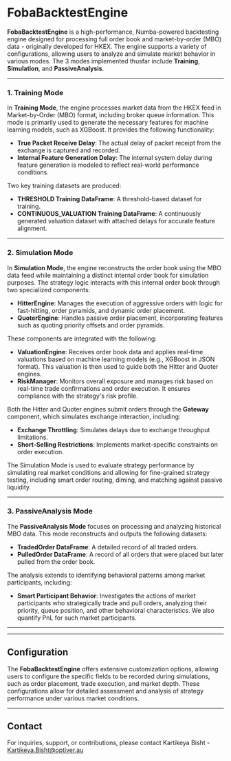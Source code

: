 # FobaBacktestEngine


**FobaBacktestEngine** is a high-performance, Numba-powered backtesting engine designed for processing full order book and market-by-order (MBO) data - originally developed for HKEX. The engine supports a variety of configurations, allowing users to analyze and simulate market behavior in various modes. The 3 modes implemented thusfar include **Training**, **Simulation**, and **PassiveAnalysis**.

---

### 1. Training Mode

In **Training Mode**, the engine processes market data from the HKEX feed in Market-by-Order (MBO) format, including broker queue information. This mode is primarily used to generate the necessary features for machine learning models, such as XGBoost. It provides the following functionality:

- **True Packet Receive Delay**: The actual delay of packet receipt from the exchange is captured and recorded.
- **Internal Feature Generation Delay**: The internal system delay during feature generation is modeled to reflect real-world performance conditions.

Two key training datasets are produced:
- **THRESHOLD Training DataFrame**: A threshold-based dataset for training.
- **CONTINUOUS_VALUATION Training DataFrame**: A continuously generated valuation dataset with attached delays for accurate feature alignment.

---

### 2. Simulation Mode

In **Simulation Mode**, the engine reconstructs the order book using the MBO data feed while maintaining a distinct internal order book for simulation purposes. The strategy logic interacts with this internal order book through two specialized components:

- **HitterEngine**: Manages the execution of aggressive orders with logic for fast-hitting, order pyramids, and dynamic order placement.
- **QuoterEngine**: Handles passive order placement, incorporating features such as quoting priority offsets and order pyramids.

These components are integrated with the following:

- **ValuationEngine**: Receives order book data and applies real-time valuations based on machine learning models (e.g., XGBoost in JSON format). This valuation is then used to guide both the Hitter and Quoter engines.
- **RiskManager**: Monitors overall exposure and manages risk based on real-time trade confirmations and order execution. It ensures compliance with the strategy's risk profile.

Both the Hitter and Quoter engines submit orders through the **Gateway** component, which simulates exchange interaction, including:

- **Exchange Throttling**: Simulates delays due to exchange throughput limitations.
- **Short-Selling Restrictions**: Implements market-specific constraints on order execution.

The Simulation Mode is used to evaluate strategy performance by simulating real market conditions and allowing for fine-grained strategy testing, including smart order routing, diming, and matching against passive liquidity.

---

### 3. PassiveAnalysis Mode

The **PassiveAnalysis Mode** focuses on processing and analyzing historical MBO data. This mode reconstructs and outputs the following datasets:

- **TradedOrder DataFrame**: A detailed record of all traded orders.
- **PulledOrder DataFrame**: A record of all orders that were placed but later pulled from the order book.

The analysis extends to identifying behavioral patterns among market participants, including:
- **Smart Participant Behavior**: Investigates the actions of market participants who strategically trade and pull orders, analyzing their priority, queue position, and other behavioral characteristics. We also quantify PnL for such market participants.
---
---
## Configuration

The **FobaBacktestEngine** offers extensive customization options, allowing users to configure the specific fields to be recorded during simulations, such as order placement, trade execution, and market depth. These configurations allow for detailed assessment and analysis of strategy performance under various market conditions.


---

## Contact

For inquiries, support, or contributions, please contact Kartikeya Bisht - Kartikeya.Bisht@optiver.au

